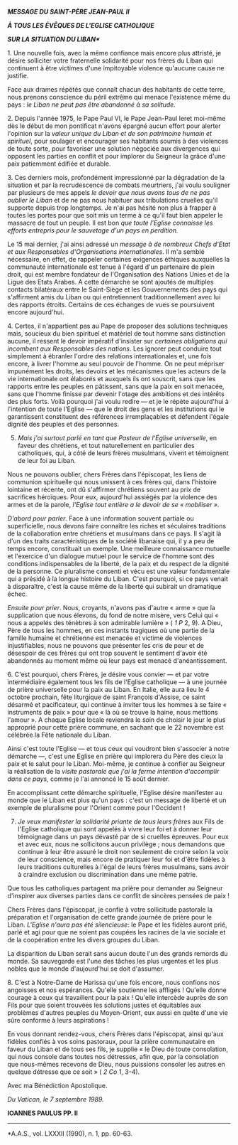 ***MESSAGE DU SAINT-PÈRE JEAN-PAUL II***

***À TOUS LES ÉVÊQUES DE L'EGLISE CATHOLIQUE***

***SUR LA SITUATION DU LIBAN\****

1\. Une nouvelle fois, avec la même confiance mais encore plus attristé, je désire solliciter votre fraternelle solidarité pour nos frères du Liban qui continuent à être victimes d'une impitoyable violence qu'aucune cause ne justifie.

Face aux drames répétés que connaît chacun des habitants de cette terre, nous prenons conscience du péril extrême qui menace l'existence même du pays : *le Liban ne peut pas être abandonné à sa solitude.*

2\. Depuis l'année 1975, le Pape Paul VI, le Pape Jean-Paul Ieret moi-même dès le début de mon pontificat n'avons épargné aucun effort pour alerter l'opinion sur la *valeur unique du Liban et de son patrimoine humain et spirituel*, pour soulager et encourager ses habitants soumis à des violences de toute sorte, pour favoriser une solution négociée aux divergences qui opposent les parties en conflit et pour implorer du Seigneur la grâce d'une paix patiemment édifiée et durable.

3\. Ces derniers mois, profondément impressionné par la dégradation de la situation et par la recrudescence de combats meurtriers, j'ai voulu souligner par plusieurs de mes appels *le devoir que nous avons tous de ne pas oublier le Liban* et de ne pas nous habituer aux tribulations cruelles qu'il supporte depuis trop longtemps. Je n'ai pas hésité non plus à frapper à toutes les portes pour que soit mis un terme à ce qu'il faut bien appeler le massacre de tout un peuple. Il est bon *que toute l'Eglise connaisse les efforts entrepris pour le sauvetage d'un pays en perdition.*

Le 15 mai dernier, j'ai ainsi adressé un *message à de nombreux Chefs d'Etat et aux Responsables d'Organisations internationales*. Il m'a semblé nécessaire, en effet, de rappeler certaines exigences éthiques auxquelles la communauté internationale est tenue à l'égard d'un partenaire de plein droit, qui est membre fondateur de l'Organisation des Nations Unies et de la Ligue des Etats Arabes. A cette démarche se sont ajoutés de multiples contacts bilatéraux entre le Saint-Siège et les Gouvernements des pays qui s'affirment amis du Liban ou qui entretiennent traditionnellement avec lui des rapports étroits. Certains de ces échanges de vues se poursuivent encore aujourd'hui.

4\. Certes, il n'appartient pas au Pape de proposer des solutions techniques mais, soucieux du bien spirituel et matériel de tout homme sans distinction aucune, il ressent le devoir impératif d'insister sur *certaines obligations qui incombent aux Responsables des nations*. Les ignorer peut conduire tout simplement à ébranler l'ordre des relations internationales et, une fois encore, à livrer l'homme au seul pouvoir de l'homme. On ne peut mépriser impunément les droits, les devoirs et les mécanismes que les acteurs de la vie internationale ont élaborés et auxquels ils ont souscrit, sans que les rapports entre les peuples en pâtissent, sans que la paix en soit menacée, sans que l'homme finisse par devenir l'otage des ambitions et des intérêts des plus forts. Voilà pourquoi j'ai voulu redire — et je le répète aujourd'hui à l'intention de toute l'Eglise — que le droit des gens et les institutions qui le garantissent constituent des références irremplaçables et défendent l'égale dignité des peuples et des personnes.

5. *Mais j'ai surtout parlé en tant que Pasteur de l'Église universelle*, en faveur des chrétiens, et tout naturellement en particulier des catholiques, qui, à côté de leurs frères musulmans, vivent et témoignent de leur foi au Liban.

Nous ne pouvons oublier, chers Frères dans l'épiscopat, les liens de communion spirituelle qui nous unissent à ces frères qui, dans l'histoire lointaine et récente, ont dû s'affirmer chrétiens souvent au prix de sacrifices héroïques. Pour eux, aujourd'hui assiégés par la violence des armes et de la parole, *l'Eglise tout entière a le devoir de se « mobiliser ».*

*D'abord pour parler*. Face à une information souvent partiale ou superficielle, nous devons faire connaître les riches et séculaires traditions de la collaboration entre chrétiens et musulmans dans ce pays. Il s'agit là d'un des traits caractéristiques de la société libanaise qui, il y a peu de temps encore, constituait un exemple. Une meilleure connaissance mutuelle et l'exercice d'un dialogue mutuel pour le service de l'homme sont des conditions indispensables de la liberté, de la paix et du respect de la dignité de la personne. Ce pluralisme consenti et vécu est une valeur fondamentale qui a présidé à la longue histoire du Liban. C'est pourquoi, si ce pays venait à disparaître, c'est la cause même de la liberté qui subirait un dramatique échec.

*Ensuite pour prier*. Nous, croyants, n'avons pas d'autre « arme » que la supplication que nous élevons, du fond de notre misère, vers Celui qui « nous a appelés des ténèbres à son admirable lumière » ( *1 P* 2, 9). A Dieu, Père de tous les hommes, en ces instants tragiques où une partie de la famille humaine et chrétienne est menacée et victime de violences injustifiables, nous ne pouvons que présenter les cris de peur et de désespoir de ces frères qui ont trop souvent le sentiment d'avoir été abandonnés au moment même où leur pays est menacé d'anéantissement.

6\. C'est pourquoi, chers Frères, je désire vous convier — et par votre intermédiaire également tous les fils de l'Eglise catholique — à une journée de prière universelle pour la paix au Liban. En Italie, elle aura lieu le 4 octobre prochain, fête liturgique de saint François d'Assise, ce saint désarmé et pacificateur, qui continue à inviter tous les hommes à se faire « instruments de paix » pour que « là où se trouve la haine, nous mettions l'amour ». A chaque Eglise locale reviendra le soin de choisir le jour le plus approprié pour cette prière commune, en sachant que le 22 novembre est célébrée la Fête nationale du Liban.

Ainsi c'est toute l'Eglise — et tous ceux qui voudront bien s'associer à notre démarche —, c'est une Eglise en prière qui implorera du Père des cieux la paix et le salut pour le Liban. Moi-même, je continue à confier au Seigneur la réalisation de la *visite pastorale que j'ai la ferme intention d'accomplir dans ce pays*, comme je l'ai annoncé le 15 août dernier.

En accomplissant cette démarche spirituelle, l'Eglise désire manifester au monde que le Liban est plus qu'un pays : c'est un message de liberté et un exemple de pluralisme pour l'Orient comme pour l'Occident !

7. *Je veux manifester la solidarité priante de tous leurs frères* aux Fils de l'Eglise catholique qui sont appelés à vivre leur foi et à donner leur témoignage dans un pays dévasté par de si cruelles épreuves. Pour eux et avec eux, nous ne sollicitons aucun privilège ; nous demandons que continue à leur être assuré le droit non seulement de croire selon la voix de leur conscience, mais encore de pratiquer leur foi et d'être fidèles à leurs traditions culturelles à l'égal de leurs frères musulmans, sans avoir à craindre exclusion ou discrimination dans une même patrie.

Que tous les catholiques partagent ma prière pour demander au Seigneur d'inspirer aux diverses parties dans ce conflit de sincères pensées de paix !

Chers Frères dans l'épiscopat, je confie à votre sollicitude pastorale la préparation et l'organisation de cette grande journée de prière pour le Liban. *L'Eglise n'aura pas été silencieuse*: le Pape et les fidèles auront prié, parlé et agi pour que ne soient pas coupées les racines de la vie sociale et de la coopération entre les divers groupes du Liban.

La disparition du Liban serait sans aucun doute l'un des grands remords du monde. Sa sauvegarde est l'une des tâches les plus urgentes et les plus nobles que le monde d'aujourd'hui se doit d'assumer.

8\. C'est à Notre-Dame de Harissa qu'une fois encore, nous confions nos angoisses et nos espérances. Qu'elle soutienne les affligés ! Qu'elle donne courage à ceux qui travaillent pour la paix ! Qu'elle intercède auprès de son Fils pour que soient trouvées les solutions justes et équitables aux problèmes d'autres peuples du Moyen-Orient, eux aussi en quête d'une vie sûre conforme à leurs aspirations !

En vous donnant rendez-vous, chers Frères dans l'épiscopat, ainsi qu'aux fidèles confiés à vos soins pastoraux, pour la prière communautaire en faveur du Liban et de tous ses fils, je supplie « le Dieu de toute consolation, qui nous console dans toutes nos détresses, afin que, par la consolation que nous-mêmes recevons de Dieu, nous puissions consoler les autres en quelque détresse que ce soit » ( *2 Co* 1, 3-4).

Avec ma Bénédiction Apostolique.

*Du Vatican, le 7 septembre 1989.*

**IOANNES PAULUS PP. II**

* * *

\*A.A.S., vol. LXXXII (1990), n. 1, pp. 60-63.